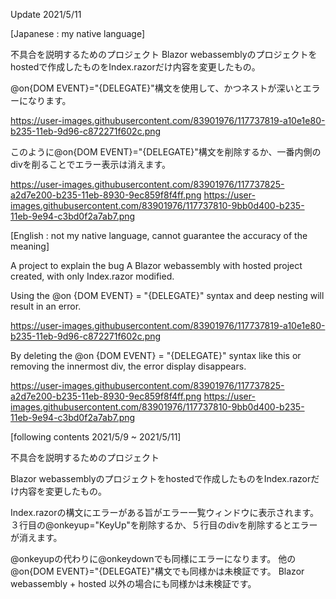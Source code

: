 Update 2021/5/11

[Japanese : my native language]

不具合を説明するためのプロジェクト
Blazor webassemblyのプロジェクトをhostedで作成したものをIndex.razorだけ内容を変更したもの。

@on{DOM EVENT}="{DELEGATE}"構文を使用して、かつネストが深いとエラーになります。

https://user-images.githubusercontent.com/83901976/117737819-a10e1e80-b235-11eb-9d96-c872271f602c.png

このように@on{DOM EVENT}="{DELEGATE}"構文を削除するか、一番内側のdivを削ることでエラー表示は消えます。

https://user-images.githubusercontent.com/83901976/117737825-a2d7e200-b235-11eb-8930-9ec859f8f4ff.png
https://user-images.githubusercontent.com/83901976/117737810-9bb0d400-b235-11eb-9e94-c3bd0f2a7ab7.png

[English : not my native language, cannot guarantee the accuracy of the meaning]

A project to explain the bug
A Blazor webassembly with hosted project created, with only Index.razor modified.

Using the @on {DOM EVENT} = "{DELEGATE}" syntax and deep nesting will result in an error.

https://user-images.githubusercontent.com/83901976/117737819-a10e1e80-b235-11eb-9d96-c872271f602c.png

By deleting the @on {DOM EVENT} = "{DELEGATE}" syntax like this or removing the innermost div, the error display disappears.

https://user-images.githubusercontent.com/83901976/117737825-a2d7e200-b235-11eb-8930-9ec859f8f4ff.png
https://user-images.githubusercontent.com/83901976/117737810-9bb0d400-b235-11eb-9e94-c3bd0f2a7ab7.png



[following contents 2021/5/9 ~ 2021/5/11]

不具合を説明するためのプロジェクト

Blazor webassemblyのプロジェクトをhostedで作成したものをIndex.razorだけ内容を変更したもの。

Index.razorの構文にエラーがある旨がエラー一覧ウィンドウに表示されます。
３行目の@onkeyup="KeyUp"を削除するか、５行目のdivを削除するとエラーが消えます。

@onkeyupの代わりに@onkeydownでも同様にエラーになります。
他の@on{DOM EVENT}="{DELEGATE}"構文でも同様かは未検証です。
Blazor webassembly + hosted 以外の場合にも同様かは未検証です。
